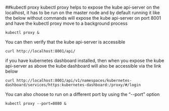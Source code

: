 ##kubectl proxy
kubectl proxy helps to expose the kube api-server on the localhost, it has to be run on the master node and by default running it like the below without commands will expose the kube api-server on port 8001 and have the kubectl proxy move to a background process

`kubectl proxy &`

You can then verify that the kube api-server is accessible

`curl http://localhost:8001/api/`

if you have kubernetes dashboard installed, then when you expose the kube api-server as above the kube dashboard will also be accessible via the link below

`curl http://localhost:8001/api/v1/namespaces/kubernetes-dashboard/services/https:kubernetes-dashboard:/proxy/#/login`

You can also choose to run on a different port by using the “--port" option

`kubectl proxy --port=8080 &`
